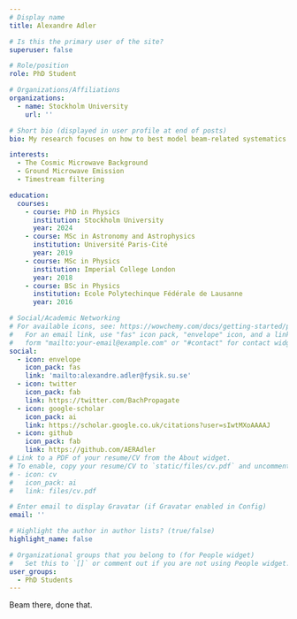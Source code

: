 ```yaml
---
# Display name
title: Alexandre Adler

# Is this the primary user of the site?
superuser: false

# Role/position
role: PhD Student

# Organizations/Affiliations
organizations:
  - name: Stockholm University
    url: ''

# Short bio (displayed in user profile at end of posts)
bio: My research focuses on how to best model beam-related systematics for various experiments.

interests:
  - The Cosmic Microwave Background
  - Ground Microwave Emission
  - Timestream filtering

education:
  courses:
    - course: PhD in Physics
      institution: Stockholm University
      year: 2024
    - course: MSc in Astronomy and Astrophysics
      institution: Université Paris-Cité
      year: 2019
    - course: MSc in Physics
      institution: Imperial College London
      year: 2018
    - course: BSc in Physics
      institution: Ecole Polytechinque Fédérale de Lausanne
      year: 2016

# Social/Academic Networking
# For available icons, see: https://wowchemy.com/docs/getting-started/page-builder/#icons
#   For an email link, use "fas" icon pack, "envelope" icon, and a link in the
#   form "mailto:your-email@example.com" or "#contact" for contact widget.
social:
  - icon: envelope
    icon_pack: fas
    link: 'mailto:alexandre.adler@fysik.su.se'
  - icon: twitter
    icon_pack: fab
    link: https://twitter.com/BachPropagate
  - icon: google-scholar
    icon_pack: ai
    link: https://scholar.google.co.uk/citations?user=sIwtMXoAAAAJ
  - icon: github
    icon_pack: fab
    link: https://github.com/AERAdler
# Link to a PDF of your resume/CV from the About widget.
# To enable, copy your resume/CV to `static/files/cv.pdf` and uncomment the lines below.
# - icon: cv
#   icon_pack: ai
#   link: files/cv.pdf

# Enter email to display Gravatar (if Gravatar enabled in Config)
email: ''

# Highlight the author in author lists? (true/false)
highlight_name: false

# Organizational groups that you belong to (for People widget)
#   Set this to `[]` or comment out if you are not using People widget.
user_groups:
  - PhD Students
---
```


Beam there, done that. 
